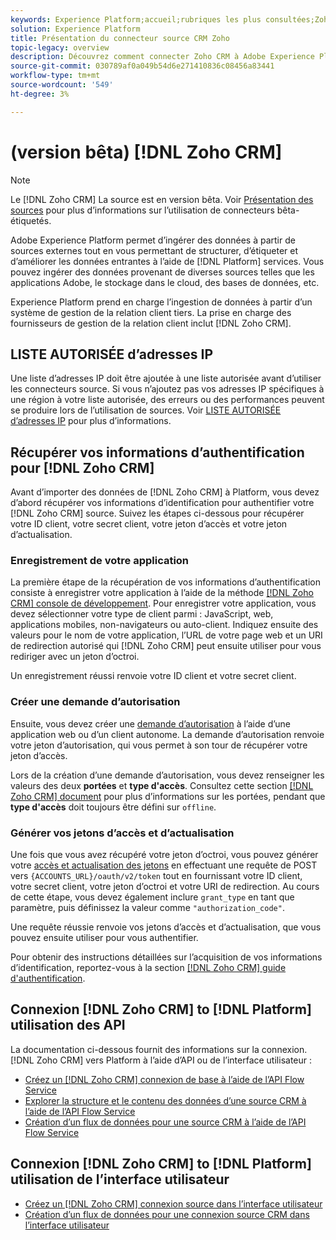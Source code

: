 ```yaml
---
keywords: Experience Platform;accueil;rubriques les plus consultées;Zoho CRM;zoho crm;Zoho;zoho
solution: Experience Platform
title: Présentation du connecteur source CRM Zoho
topic-legacy: overview
description: Découvrez comment connecter Zoho CRM à Adobe Experience Platform à l’aide d’API ou de l’interface utilisateur.
source-git-commit: 030789af0a049b54d6e271410836c08456a83441
workflow-type: tm+mt
source-wordcount: '549'
ht-degree: 3%

---
```


# (version bêta) [!DNL Zoho CRM]

>[!NOTE]
>
>Le [!DNL Zoho CRM] La source est en version bêta. Voir [Présentation des sources](../../home.md#terms-and-conditions) pour plus d’informations sur l’utilisation de connecteurs bêta-étiquetés.

Adobe Experience Platform permet d’ingérer des données à partir de sources externes tout en vous permettant de structurer, d’étiqueter et d’améliorer les données entrantes à l’aide de [!DNL Platform] services. Vous pouvez ingérer des données provenant de diverses sources telles que les applications Adobe, le stockage dans le cloud, des bases de données, etc.

Experience Platform prend en charge l’ingestion de données à partir d’un système de gestion de la relation client tiers. La prise en charge des fournisseurs de gestion de la relation client inclut [!DNL Zoho CRM].

## LISTE AUTORISÉE d’adresses IP

Une liste d’adresses IP doit être ajoutée à une liste autorisée avant d’utiliser les connecteurs source. Si vous n’ajoutez pas vos adresses IP spécifiques à une région à votre liste autorisée, des erreurs ou des performances peuvent se produire lors de l’utilisation de sources. Voir [LISTE AUTORISÉE d’adresses IP](../../ip-address-allow-list.md) pour plus d’informations.

## Récupérer vos informations d’authentification pour [!DNL Zoho CRM]

Avant d’importer des données de [!DNL Zoho CRM] à Platform, vous devez d’abord récupérer vos informations d’identification pour authentifier votre [!DNL Zoho CRM] source. Suivez les étapes ci-dessous pour récupérer votre ID client, votre secret client, votre jeton d’accès et votre jeton d’actualisation.

### Enregistrement de votre application

La première étape de la récupération de vos informations d’authentification consiste à enregistrer votre application à l’aide de la méthode [[!DNL Zoho CRM] console de développement](https://accounts.zoho.com/). Pour enregistrer votre application, vous devez sélectionner votre type de client parmi : JavaScript, web, applications mobiles, non-navigateurs ou auto-client. Indiquez ensuite des valeurs pour le nom de votre application, l’URL de votre page web et un URI de redirection autorisé qui [!DNL Zoho CRM] peut ensuite utiliser pour vous rediriger avec un jeton d’octroi.

Un enregistrement réussi renvoie votre ID client et votre secret client.

### Créer une demande d’autorisation

Ensuite, vous devez créer une [demande d’autorisation](https://www.zoho.com/crm/developer/docs/api/v2/auth-request.html) à l’aide d’une application web ou d’un client autonome. La demande d’autorisation renvoie votre jeton d’autorisation, qui vous permet à son tour de récupérer votre jeton d’accès.

Lors de la création d’une demande d’autorisation, vous devez renseigner les valeurs des deux **portées** et **type d&#39;accès**. Consultez cette section [[!DNL Zoho CRM] document](https://www.zoho.com/crm/developer/docs/api/v2/scopes.html) pour plus d’informations sur les portées, pendant que **type d&#39;accès** doit toujours être défini sur `offline`.

### Générer vos jetons d’accès et d’actualisation

Une fois que vous avez récupéré votre jeton d’octroi, vous pouvez générer votre [accès et actualisation des jetons](https://www.zoho.com/crm/developer/docs/api/v2/access-refresh.html) en effectuant une requête de POST vers `{ACCOUNTS_URL}/oauth/v2/token` tout en fournissant votre ID client, votre secret client, votre jeton d’octroi et votre URI de redirection. Au cours de cette étape, vous devez également inclure `grant_type` en tant que paramètre, puis définissez la valeur comme `"authorization_code"`.

Une requête réussie renvoie vos jetons d’accès et d’actualisation, que vous pouvez ensuite utiliser pour vous authentifier.

Pour obtenir des instructions détaillées sur l’acquisition de vos informations d’identification, reportez-vous à la section [[!DNL Zoho CRM] guide d&#39;authentification](https://www.zoho.com/crm/developer/docs/api/v2/oauth-overview.html).

## Connexion [!DNL Zoho CRM] to [!DNL Platform] utilisation des API

La documentation ci-dessous fournit des informations sur la connexion. [!DNL Zoho CRM] vers Platform à l’aide d’API ou de l’interface utilisateur :

- [Créez un [!DNL Zoho CRM] connexion de base à l’aide de l’API Flow Service](../../tutorials/api/create/crm/zoho.md)
- [Explorer la structure et le contenu des données d’une source CRM à l’aide de l’API Flow Service](../../tutorials/api/explore/crm.md)
- [Création d’un flux de données pour une source CRM à l’aide de l’API Flow Service](../../tutorials/api/collect/crm.md)

## Connexion [!DNL Zoho CRM] to [!DNL Platform] utilisation de l’interface utilisateur

- [Créez un [!DNL Zoho CRM] connexion source dans l’interface utilisateur](../../tutorials/ui/create/crm/zoho.md)
- [Création d’un flux de données pour une connexion source CRM dans l’interface utilisateur](../../tutorials/ui/dataflow/crm.md)
